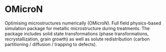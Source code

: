 # OMicroN
Optimising microstructures numerically (OMicroN). Full field physics-based simulation package for metallic microstructure during treatments. The package includes solid state transformations (phase transformations, recrystallization, grain growth) as well as solute redistribution (carbon partitioning / diffusion / trapping to defects).
